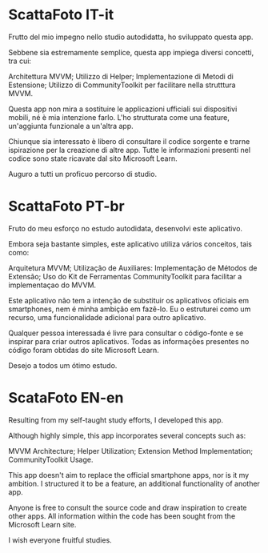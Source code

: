# ScattaFoto IT-it

Frutto del mio impegno nello studio autodidatta, ho sviluppato questa app.

Sebbene sia estremamente semplice, questa app impiega diversi concetti, tra cui:

Architettura MVVM;
Utilizzo di Helper;
Implementazione di Metodi di Estensione;
Utilizzo di CommunityToolkit per facilitare nella strutttura MVVM.

Questa app non mira a sostituire le applicazioni ufficiali sui dispositivi mobili, né è mia intenzione farlo. L'ho strutturata come una feature, un'aggiunta funzionale a un'altra app.

Chiunque sia interessato è libero di consultare il codice sorgente e trarne ispirazione per la creazione di altre app. Tutte le informazioni presenti nel codice sono state ricavate dal sito Microsoft Learn.

Auguro a tutti un proficuo percorso di studio.

# ScattaFoto PT-br

Fruto do meu esforço no estudo autodidata, desenvolvi este aplicativo.

Embora seja bastante simples, este aplicativo utiliza vários conceitos, tais como:

Arquitetura MVVM;
Utilização de Auxiliares:
Implementação de Métodos de Extensão;
Uso do Kit de Ferramentas CommunityToolkit para facilitar a implementaçao do MVVM.

Este aplicativo não tem a intenção de substituir os aplicativos oficiais em smartphones, nem é minha ambição em fazê-lo. 
Eu o estruturei como um recurso, uma funcionalidade adicional para outro aplicativo.

Qualquer pessoa interessada é livre para consultar o código-fonte e se inspirar para criar outros aplicativos. Todas as informações presentes no código foram obtidas do site Microsoft Learn.

Desejo a todos um ótimo estudo.

# ScataFoto EN-en

Resulting from my self-taught study efforts, I developed this app.

Although highly simple, this app incorporates several concepts such as:

MVVM Architecture;
Helper Utilization;
Extension Method Implementation;
CommunityToolkit Usage.

This app doesn't aim to replace the official smartphone apps, nor is it my ambition. I structured it to be a feature, an additional functionality of another app.

Anyone is free to consult the source code and draw inspiration to create other apps. All information within the code has been sought from the Microsoft Learn site.

I wish everyone fruitful studies.
